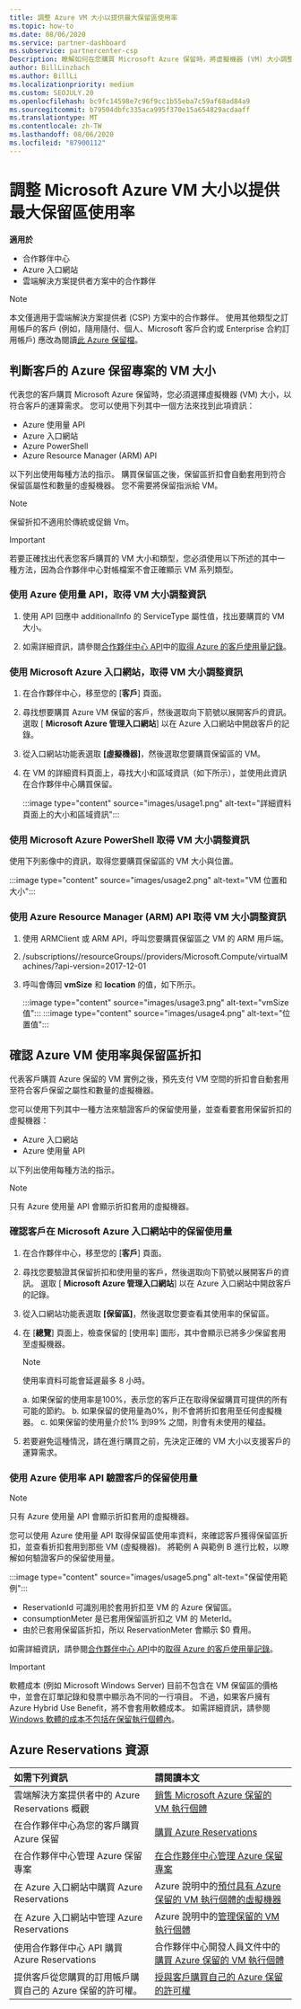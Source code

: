 ```yaml
---
title: 調整 Azure VM 大小以提供最大保留區使用率
ms.topic: how-to
ms.date: 08/06/2020
ms.service: partner-dashboard
ms.subservice: partnercenter-csp
Description: 瞭解如何在您購買 Microsoft Azure 保留時，將虛擬機器 (VM) 大小調整為客戶的計算需求。
author: BillLinzbach
ms.author: BillLi
ms.localizationpriority: medium
ms.custom: SEOJULY.20
ms.openlocfilehash: bc9fc14598e7c96f9cc1b55eba7c59af68ad84a9
ms.sourcegitcommit: b79504dbfc335aca995f370e15a654829acdaaff
ms.translationtype: MT
ms.contentlocale: zh-TW
ms.lasthandoff: 08/06/2020
ms.locfileid: "87900112"
---
```

# <a name="microsoft-azure-vm-sizing-for-maximum-reservation-usage"></a>調整 Microsoft Azure VM 大小以提供最大保留區使用率

**適用於**

- 合作夥伴中心
- Azure 入口網站
- 雲端解決方案提供者方案中的合作夥伴
 
> [!NOTE]
> 本文僅適用于雲端解決方案提供者 (CSP) 方案中的合作夥伴。 使用其他類型之訂用帳戶的客戶 (例如，隨用隨付、個人、Microsoft 客戶合約或 Enterprise 合約訂用帳戶) 應改為閱讀[此 Azure 保留檔](https://docs.microsoft.com/azure/cost-management-billing/reservations)。

## <a name="determine-the-vm-size-for-a-customers-azure-reservation"></a>判斷客戶的 Azure 保留專案的 VM 大小

代表您的客戶購買 Microsoft Azure 保留時，您必須選擇虛擬機器 (VM) 大小，以符合客戶的運算需求。 您可以使用下列其中一個方法來找到此項資訊：

- Azure 使用量 API
- Azure 入口網站
- Azure PowerShell
- Azure Resource Manager (ARM) API

以下列出使用每種方法的指示。 購買保留區之後，保留區折扣會自動套用到符合保留區屬性和數量的虛擬機器。 您不需要將保留指派給 VM。

>[!NOTE]
>保留折扣不適用於傳統或促銷 Vm。

>[!IMPORTANT]
>若要正確找出代表您客戶購買的 VM 大小和類型，您必須使用以下所述的其中一種方法，因為合作夥伴中心對帳檔案不會正確顯示 VM 系列類型。

### <a name="get-vm-sizing-information-using-the-azure-utilization-api"></a>使用 Azure 使用量 API，取得 VM 大小調整資訊

1. 使用 API 回應中 additionalInfo 的 ServiceType 屬性值，找出要購買的 VM 大小。

2. 如需詳細資訊，請參閱[合作夥伴中心 API](https://docs.microsoft.com/partner-center/develop/)中的[取得 Azure 的客戶使用量記錄](https://docs.microsoft.com/partner-center/develop/get-a-customer-s-utilization-record-for-azure)。

### <a name="get-vm-sizing-information-using-the-microsoft-azure-portal"></a>使用 Microsoft Azure 入口網站，取得 VM 大小調整資訊

1. 在合作夥伴中心，移至您的 [**客戶**] 頁面。

2. 尋找想要購買 Azure VM 保留的客戶，然後選取向下箭號以展開客戶的資訊。 選取 [ **Microsoft Azure 管理入口網站**] 以在 Azure 入口網站中開啟客戶的記錄。

3. 從入口網站功能表選取 **\[虛擬機器\]**，然後選取您要購買保留區的 VM。

4. 在 VM 的詳細資料頁面上，尋找大小和區域資訊（如下所示），並使用此資訊在合作夥伴中心購買保留。  

   :::image type="content" source="images/usage1.png" alt-text="詳細資料頁面上的大小和區域資訊":::

### <a name="get-vm-sizing-information-using-microsoft-azure-powershell"></a>使用 Microsoft Azure PowerShell 取得 VM 大小調整資訊

使用下列影像中的資訊，取得您要購買保留區的 VM 大小與位置。 

:::image type="content" source="images/usage2.png" alt-text="VM 位置和大小":::

### <a name="get-vm-sizing-information-using-the-azure-resource-manager-arm-api"></a>使用 Azure Resource Manager (ARM) API 取得 VM 大小調整資訊

1. 使用 ARMClient 或 ARM API，呼叫您要購買保留區之 VM 的 ARM 用戶端。

2. /subscriptions/<Subscription ID>/resourceGroups/<Resource group name>/providers/Microsoft.Compute/virtualMachines/<VM Instance Name>?api-version=2017-12-01

3. 呼叫會傳回 **vmSize** 和 **location** 的值，如下所示。

    :::image type="content" source="images/usage3.png" alt-text="vmSize 值":::
    :::image type="content" source="images/usage4.png" alt-text="位置值":::

## <a name="verify-azure-vm-usage-and-reservation-discount"></a>確認 Azure VM 使用率與保留區折扣

代表客戶購買 Azure 保留的 VM 實例之後，預先支付 VM 空間的折扣會自動套用至符合客戶保留之屬性和數量的虛擬機器。

您可以使用下列其中一種方法來驗證客戶的保留使用量，並查看要套用保留折扣的虛擬機器：

- Azure 入口網站
- Azure 使用量 API

以下列出使用每種方法的指示。

>[!NOTE]
>只有 Azure 使用量 API 會顯示折扣套用的虛擬機器。  

### <a name="verify-the-customers-reservation-usage-in-the-microsoft-azure-portal"></a>確認客戶在 Microsoft Azure 入口網站中的保留使用量

1. 在合作夥伴中心，移至您的 [**客戶**] 頁面。

2. 尋找您要驗證其保留折扣和使用量的客戶，然後選取向下箭號以展開客戶的資訊。 選取 [ **Microsoft Azure 管理入口網站**] 以在 Azure 入口網站中開啟客戶的記錄。
3. 從入口網站功能表選取 **\[保留區\]**，然後選取您要查看其使用率的保留區。
4. 在 [**總覽**] 頁面上，檢查保留的 [使用率] 圖形，其中會顯示已將多少保留套用至虛擬機器。

    >[!NOTE]
    >使用率資料可能會延遲最多 8 小時。

    a. 如果保留的使用率是100%，表示您的客戶正在取得保留購買可提供的所有可能的節約。
    b. 如果保留的使用量為0%，則不會將折扣套用至任何虛擬機器。
    c. 如果保留的使用量介於1% 到99% 之間，則會有未使用的權益。

5. 若要避免這種情況，請在進行購買之前，先決定正確的 VM 大小以支援客戶的運算需求。

### <a name="verify-the-customers-reservation-usage-with-the-azure-utilization-api"></a>使用 Azure 使用率 API 驗證客戶的保留使用量

>[!NOTE]
>只有 Azure 使用量 API 會顯示折扣套用的虛擬機器。  

您可以使用 Azure 使用量 API 取得保留區使用率資料，來確認客戶獲得保留區折扣，並查看折扣套用到那些 VM (虛擬機器)。 將範例 A 與範例 B 進行比較，以瞭解如何驗證客戶的保留使用量。

:::image type="content" source="images/usage5.png" alt-text="保留使用範例":::

- ReservationId 可識別用於套用折扣至 VM 的 Azure 保留區。
- consumptionMeter 是已套用保留區折扣之 VM 的 MeterId。
- 由於已套用保留區折扣，所以 ReservationMeter 會顯示 $0 費用。

如需詳細資訊，請參閱[合作夥伴中心 API](https://docs.microsoft.com/partner-center/develop/)中的[取得 Azure 的客戶使用量記錄](https://docs.microsoft.com/partner-center/develop/get-a-customer-s-utilization-record-for-azure)。

>[!IMPORTANT]
>軟體成本 (例如 Microsoft Windows Server) 目前不包含在 VM 保留區的價格中，並會在訂單記錄和發票中顯示為不同的一行項目。 不過，如果客戶擁有 Azure Hybrid Use Benefit，將不會套用軟體成本。 如需詳細資訊，請參閱 [Windows 軟體的成本不包括在保留執行個體內](https://docs.microsoft.com/azure/billing/billing-reserved-instance-windows-software-costs)。  

## <a name="azure-reservations-resources"></a>Azure Reservations 資源

|**如需下列資訊**   |**請閱讀本文**    |
|:-----------------------------|:-----------------|
|雲端解決方案提供者中的 Azure Reservations 概觀  | [銷售 Microsoft Azure 保留的 VM 執行個體](azure-reservations.md)
|在合作夥伴中心為您的客戶購買 Azure 保留   | [購買 Azure Reservations](azure-reservations-buying.md)
|在合作夥伴中心管理 Azure 保留專案 | [在合作夥伴中心管理 Azure 保留專案](azure-reservations-manage.md)
|在 Azure 入口網站中購買 Azure Reservations | Azure 說明中的[預付具有 Azure 保留的 VM 執行個體的虛擬機器](https://docs.microsoft.com/azure/virtual-machines/windows/prepay-reserved-vm-instances) |
|在 Azure 入口網站中管理 Azure Reservations   | Azure 說明中的[管理保留的 VM 執行個體](https://docs.microsoft.com/azure/billing/billing-manage-reserved-vm-instance)  |
|使用合作夥伴中心 API 購買 Azure Reservations | 合作夥伴中心開發人員文件中的[購買 Azure 保留的 VM 執行個體](https://docs.microsoft.com/partner-center/develop/purchase-azure-reservations)   |
|提供客戶從您購買的訂用帳戶購買自己的 Azure 保留的許可權。 | [授與客戶購買自己的 Azure 保留的許可權](give-customers-permission.md)   |
